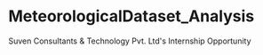 # MeteorologicalDataset_Analysis
Suven Consultants &amp; Technology Pvt. Ltd's Internship Opportunity
